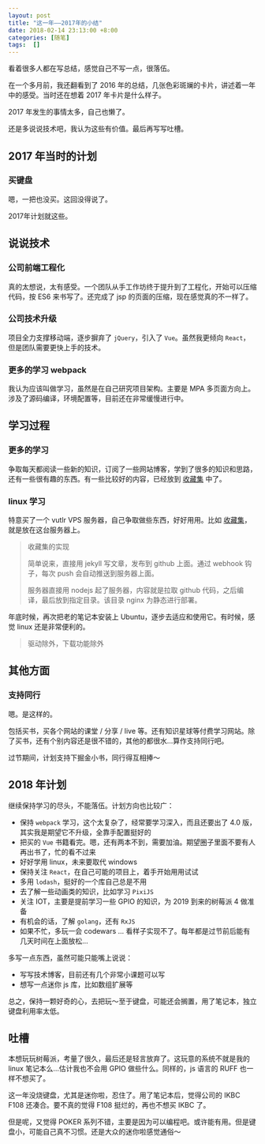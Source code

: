 ```yaml
---
layout: post
title: "这一年——2017年的小结"
date: 2018-02-14 23:13:00 +8:00
categories: [随笔]
tags:  []
---
```


看着很多人都在写总结，感觉自己不写一点，很落伍。

在一个多月前，我还翻看到了 2016 年的总结，几张色彩斑斓的卡片，讲述着一年中的感受。当时还在想着 2017 年卡片是什么样子。

2017 年发生的事情太多，自己也懒了。

还是多说说技术吧，我认为这些有价值。最后再写写吐槽。

## 2017 年当时的计划

### 买键盘

嗯，一把也没买。这回没得说了。

2017年计划就这些。

## 说说技术

### 公司前端工程化

真的太想说，太有感受。一个团队从手工作坊终于提升到了工程化，开始可以压缩代码，按 ES6 来书写了。还完成了 jsp 的页面的压缩，现在感觉真的不一样了。

### 公司技术升级

项目全力支撑移动端，逐步摒弃了 `jQuery`，引入了 `Vue`。虽然我更倾向 `React`，但是团队需要更快上手的技术。

### 更多的学习 webpack

我认为应该叫做学习，虽然是在自己研究项目架构。主要是 MPA 多页面方向上。涉及了源码编译，环境配置等，目前还在非常缓慢进行中。

## 学习过程

### 更多的学习

争取每天都阅读一些新的知识，订阅了一些网站博客，学到了很多的知识和思路，还有一些很有趣的东西。有一些比较好的内容，已经放到 [收藏集](http://collection.yukapril.com) 中了。

### linux 学习

特意买了一个 vutlr VPS 服务器，自己争取做些东西，好好用用。比如 [收藏集](http://collection.yukapril.com)，就是放在这台服务器上。

> 收藏集的实现
>
> 简单说来，直接用 jekyll 写文章，发布到 github 上面。通过 webhook 钩子，每次 push 会自动推送到服务器上面。
> 
> 服务器直接用 nodejs 起了服务器，内容就是拉取 github 代码，之后编译，最后放到指定目录。该目录 nginx 为静态进行部署。

年底时候，再次把老的笔记本安装上 Ubuntu，逐步去适应和使用它。有时候，感觉 linux 还是非常便利的。

> 驱动除外，下载功能除外

## 其他方面

### 支持同行

嗯。是这样的。

包括买书，买各个网站的课堂 / 分享 / live 等。还有知识星球等付费学习网站。除了买书，还有个别内容还是很不错的，其他的都很水...算作支持同行吧。

过节期间，计划支持下掘金小书，同行得互相捧～

## 2018 年计划

继续保持学习的尽头，不能落伍。计划方向也比较广：

* 保持 `webpack` 学习，这个太复杂了，经常要学习深入，而且还要出了 4.0 版，其实我是期望它不升级，全靠手配置挺好的
* 把买的 `Vue` 书籍看完。嗯，还有两本不到，需要加油。期望圈子里面不要有人再出书了，忙的看不过来
* 好好学用 linux，未来要取代 windows
* 保持关注 `React`，在自己可能的项目上，着手开始用用试试
* 多用 `lodash`，挺好的一个库自己总是不用
* 去了解一些动画类的知识，比如学习 `PixiJS`
* 关注 IOT，主要是提前学习一些 GPIO 的知识，为 2019 到来的树莓派 4 做准备
* 有机会的话，了解 `golang`，还有 `RxJS`
* 如果不忙，多玩一会 codewars ... 看样子实现不了。每年都是过节前后能有几天时间在上面放松...

多写一点东西，虽然可能只能嘴上说说：

* 写写技术博客，目前还有几个非常小课题可以写
* 想写一点迷你 js 库，比如数组扩展等

总之，保持一颗好奇的心，去把玩～至于键盘，可能还会搁置，用了笔记本，独立键盘利用率太低。

## 吐槽

本想玩玩树莓派，考量了很久，最后还是轻言放弃了。这玩意的系统不就是我的 linux 笔记本么...估计我也不会用 GPIO 做些什么。同样的，js 语言的 RUFF 也一样不想买了。

这一年没烧键盘，尤其是迷你啦，忍住了。用了笔记本后，觉得公司的 IKBC F108 还凑合。要不真的觉得 F108 挺烂的，再也不想买 IKBC 了。

但是呢，又觉得 POKER 系列不错，主要是因为可以编程吧。或许能有用。但是键盘小，可能自己真不习惯。还是大众的迷你啦感觉通俗～
